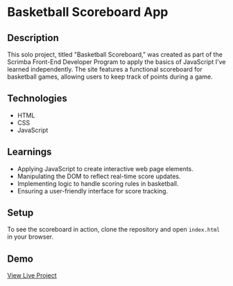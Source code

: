 # Basketball Scoreboard App

## Description
This solo project, titled "Basketball Scoreboard," was created as part of the Scrimba Front-End Developer Program to apply the basics of JavaScript I've learned independently. The site features a functional scoreboard for basketball games, allowing users to keep track of points during a game.

## Technologies
- HTML
- CSS
- JavaScript

## Learnings
- Applying JavaScript to create interactive web page elements.
- Manipulating the DOM to reflect real-time score updates.
- Implementing logic to handle scoring rules in basketball.
- Ensuring a user-friendly interface for score tracking.

## Setup
To see the scoreboard in action, clone the repository and open `index.html` in your browser.

## Demo
[View Live Project](https://regal-paletas-443150.netlify.app/)

